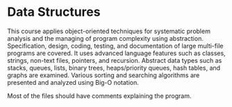# Data Structures

This course applies object-oriented techniques for systematic problem analysis and the managing of program complexity using abstraction. Specification, design, coding, testing, and documentation of large multi-file programs are covered. It uses advanced language features such as classes, strings, non-text files, pointers, and recursion. Abstract data types such as stacks, queues, lists, binary trees, heaps/priority queues, hash tables, and graphs are examined. Various sorting and searching algorithms are presented and analyzed using Big-O notation.

Most of the files should have comments explaining the program.
